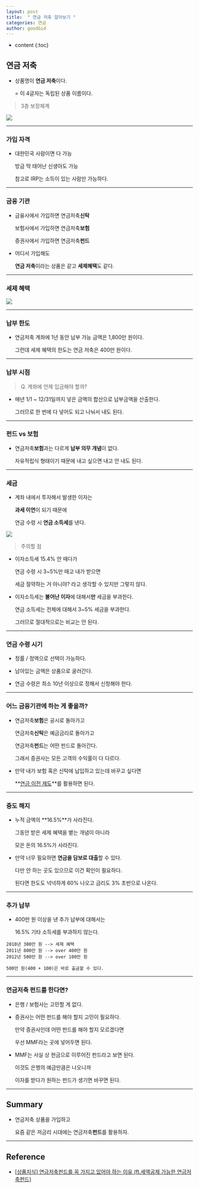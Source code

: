 ```yaml
---
layout: post
title:  " 연금 저축 알아보기 "
categories: 연금
author: goodGid
---
```

* content
{:toc}

## 연금 저축

* 상품명이 **연금 저축**이다.

  = 이 4글자는 독립된 상품 이름이다.

> 3층 보장체계

![](/assets/img/pension/Pension-Savings_1.png)



---

### 가입 자격 

* 대한민국 사람이면 다 가능

  방금 막 태어난 신생아도 가능

  참고로 IRP는 소득이 있는 사람만 가능하다.

---

### 금융 기관

* 금융사에서 가입하면 연금저축**신탁**

  보험사에서 가입하면 연금저축**보험**

  증권사에서 가입하면 연금저축**펀드**

* 어디서 가입해도 

  **연금 저축**이라는 상품은 같고 **세제혜택**도 같다.

---

### 세제 혜택

![](/assets/img/pension/Pension-Savings_2.png)


---

### 납부 한도

* 연금저축 계좌에 1년 동안 납부 가능 금액은 1,800만 원이다.

  그런데 세제 혜택의 한도는 연금 저축은 400만 원이다.

---

### 납부 시점

> Q. 계좌에 언제 입금해야 할까?

* 매년 1/1 ~ 12/31일까지 넣은 금액의 합산으로 납부금액을 산출한다.

  그러므로 한 번에 다 넣어도 되고 나눠서 내도 된다.

---

### 펀드 vs 보험

* 연금저축**보험**과는 다르게 **납부 의무 개념**이 없다.

  자유적립식 형태이기 때문에 내고 싶으면 내고 안 내도 된다.


---

### 세금

* 계좌 내에서 투자해서 발생한 이자는 

  **과세 이연**이 되기 때문에

  연금 수령 시 **연금 소득세**를 낸다.

![](/assets/img/pension/Pension-Savings_3.png)

> 주의할 점

* 이자소득세 15.4% 안 때다가

  연금 수령 시 3~5%만 때고 내가 받으면 

  세금 절약하는 거 아니야? 라고 생각할 수 있지만 그렇지 않다.

* 이자소득세는 **불어난 이자**에 대해서**만** 세금을 부과한다.

  연금 소득세는 전체에 대해서 3~5% 세금을 부과한다.

  그러므로 절대적으로는 비교는 안 된다.


---

### 연금 수령 시기

* 정률 / 정액으로 선택이 가능하다.

* 남아있는 금액은 상품으로 굴러간다.

* 연금 수령은 최소 10년 이상으로 정해서 신청해야 한다.


---

### 어느 금융기관에 하는 게 좋을까?

* 연금저축**보험**은 공시로 돌아가고

  연금저축**신탁**은 예금금리로 돌아가고

  연금저축**펀드**는 어떤 펀드로 돌아간다.

  그래서 증권사는 모든 고객의 수익률이 다 다르다.

* 만약 내가 보험 혹은 신탁에 납입하고 있는데 바꾸고 싶다면

  **[연금 이전 제도]({{site.url}}/Pension-Transfer/)**를 활용하면 된다.

---

### 중도 해지

* 누적 금액의 **16.5%**가 사라진다.

  그동안 받은 세제 혜택을 뱉는 개념이 아니라

  모은 돈의 16.5%가 사라진다.

* 만약 너무 필요하면 **연금을 담보로 대출**할 수 있다.

  다만 안 하는 곳도 있으므로 이건 확인이 필요하다.

  된다면 한도도 넉넉하게 60% 나오고 금리도 3% 초반으로 나온다.


---

### 추가 납부

* 400만 원 이상을 낸 추가 납부에 대해서는

  16.5% 기타 소득세를 부과하지 않는다.

```
2010년 300만 원 --> 세제 혜택
2011년 800만 원 --> over 400만 원
2012년 500만 원 --> over 100만 원

500만 원(400 + 100)은 바로 출금할 수 있다.
```


---

### 연금저축 펀드를 한다면?

* 은행 / 보험사는 고민할 게 없다.

* 증권사는 어떤 펀드를 해야 할지 고민이 필요하다.

  만약 증권사인데 어떤 펀드를 해야 할지 모르겠다면

  우선 MMF라는 곳에 넣어두면 된다.

* MMF는 사실 상 현금으로 이루어진 펀드라고 보면 된다.

  이것도 은행의 예금만큼은 나오니까 

  이자를 받다가 원하는 펀드가 생기면 바꾸면 된다.

---

## Summary

* 연금저축 상품을 가입하고

  요즘 같은 저금리 시대에는 연금저축**펀드**를 활용하자.


---

## Reference

* [[상품지식] 연금저축펀드를 꼭 가지고 있어야 하는 이유 (ft.세액공제 가능한 연금저축펀드)](https://www.youtube.com/watch?v=4wt9xB9KV6A)